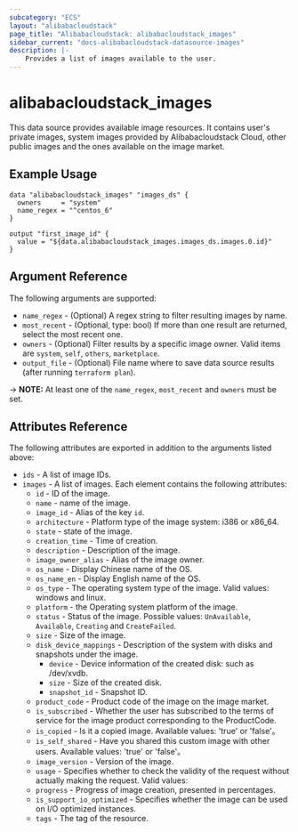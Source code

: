 ```yaml
---
subcategory: "ECS"
layout: "alibabacloudstack"
page_title: "Alibabacloudstack: alibabacloudstack_images"
sidebar_current: "docs-alibabacloudstack-datasource-images"
description: |-
    Provides a list of images available to the user.
---
```


# alibabacloudstack\_images

This data source provides available image resources. It contains user's private images, system images provided by Alibabacloudstack Cloud, 
other public images and the ones available on the image market. 

## Example Usage

```
data "alibabacloudstack_images" "images_ds" {
  owners     = "system"
  name_regex = "^centos_6"
}

output "first_image_id" {
  value = "${data.alibabacloudstack_images.images_ds.images.0.id}"
}
```

## Argument Reference

The following arguments are supported:

* `name_regex` - (Optional) A regex string to filter resulting images by name. 
* `most_recent` - (Optional, type: bool) If more than one result are returned, select the most recent one.
* `owners` - (Optional) Filter results by a specific image owner. Valid items are `system`, `self`, `others`, `marketplace`.
* `output_file` - (Optional) File name where to save data source results (after running `terraform plan`).

-> **NOTE:** At least one of the `name_regex`, `most_recent` and `owners` must be set.

## Attributes Reference

The following attributes are exported in addition to the arguments listed above:

* `ids` - A list of image IDs.
* `images` - A list of images. Each element contains the following attributes:
  * `id` - ID of the image.
  * `name` - name of the image.
  * `image_id` - Alias of the key `id`.
  * `architecture` - Platform type of the image system: i386 or x86_64.
  * `state` - state of the image.
  * `creation_time` - Time of creation.
  * `description` - Description of the image.
  * `image_owner_alias` - Alias of the image owner.
  * `os_name` - Display Chinese name of the OS.
  * `os_name_en` - Display English name of the OS.
  * `os_type` - The operating system type of the image. Valid values: windows and linux.
  * `platform` - the Operating system platform of the image.
  * `status` - Status of the image. Possible values: `UnAvailable`, `Available`, `Creating` and `CreateFailed`.
  * `size` - Size of the image.
  * `disk_device_mappings` - Description of the system with disks and snapshots under the image.
    * `device` - Device information of the created disk: such as /dev/xvdb.
    * `size` - Size of the created disk.
    * `snapshot_id` - Snapshot ID.
  * `product_code` - Product code of the image on the image market.
  * `is_subscribed` - Whether the user has subscribed to the terms of service for the image product corresponding to the ProductCode.
  * `is_copied` - Is it a copied image. Available values: 'true' or 'false'。 
  * `is_self_shared` - Have you shared this custom image with other users. Available values: 'true' or 'false'。
  * `image_version` - Version of the image.
  * `usage` - Specifies whether to check the validity of the request without actually making the request. Valid values:
  * `progress` - Progress of image creation, presented in percentages.
  * `is_support_io_optimized` - Specifies whether the image can be used on I/O optimized instances.
  * `tags` - The tag of the resource.